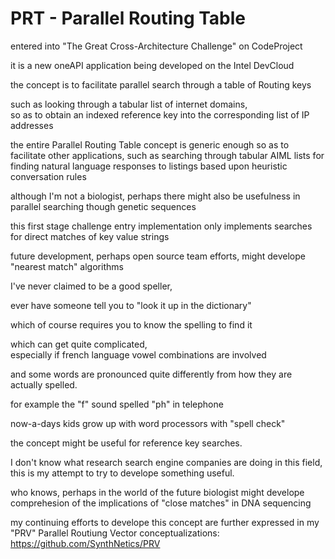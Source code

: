 # PRT - Parallel Routing Table

entered into "The Great Cross-Architecture Challenge" on CodeProject 

it is a new oneAPI application being developed on the Intel DevCloud

the concept is to facilitate parallel search 
through a table of Routing keys 

such as looking through a tabular list of internet domains,  
so as to obtain an indexed reference key 
into the corresponding list of IP addresses

the entire Parallel Routing Table concept is generic enough 
so as to facilitate other applications, 
such as searching through tabular AIML lists 
for finding natural language responses 
to listings based upon heuristic conversation rules

although I'm not a biologist, 
perhaps there might also be usefulness 
in parallel searching though genetic sequences

this first stage challenge entry implementation 
only implements searches for direct matches of key value strings

future development, perhaps open source team efforts, 
might develope "nearest match" algorithms

I've never claimed to be a good speller, 

ever have someone tell you to 
"look it up in the dictionary"

which of course requires you to know the spelling to find it

which can get quite complicated,  
especially if french language vowel combinations are involved

and some words are pronounced quite differently 
from how they are actually spelled.

for example the "f" sound spelled "ph" in telephone

now-a-days kids grow up with word processors with "spell check"

the concept might be useful for reference key searches.

I don't know what research search engine companies are doing in this field, 
this is my attempt to try to develope something useful.

who knows, perhaps in the world of the future 
biologist might develope comprehesion of the
implications of "close matches" in DNA sequencing



my continuing efforts to develope this concept 
are further expressed in my "PRV" Parallel Routiung Vector conceptualizations:
https://github.com/SynthNetics/PRV


